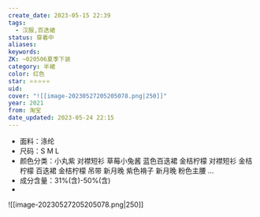 ```yaml
---
create_date: 2023-05-15 22:39
tags:
  - 汉服,百迭裙
status: 穿着中
aliases:
keywords:
ZK: ~020506夏季下装
category: 半裙
color: 红色
star: ⭐⭐⭐⭐⭐
uid:
cover: "![[image-20230527205205078.png|250]]"
year: 2021
from: 淘宝
date_updated: 2023-05-24 22:15
---
```


- 面料：涤纶
- 尺码：S M L
- 颜色分类：小丸紫 对襟短衫 草莓小兔酱 蓝色百迭裙 金桔柠檬 对襟短衫 金桔柠檬 百迭裙 金桔柠檬 吊带 新月晚 紫色褙子 新月晚 粉色主腰 ...
- 成分含量：31%(含)-50%(含)
- 
![[image-20230527205205078.png|250]]

